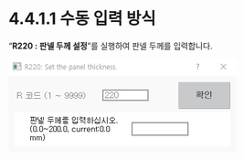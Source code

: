 ﻿# 4.4.1.1 수동 입력 방식

“**R220 : 판넬 두께 설정**”를 실행하여 판넬 두께를 입력합니다.

![](<../../../.gitbook/assets/image (14).png>)
